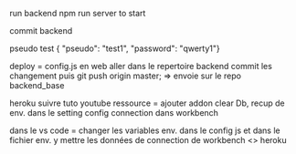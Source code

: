 run backend
npm run server to start

commit backend

pseudo test
{ "pseudo": "test1", "password": "qwerty1"}

deploy = 
config.js en web
aller dans le repertoire backend
commit les changement
puis git push origin master; => envoie sur le repo backend_base

heroku suivre tuto youtube
ressource = ajouter addon clear Db, recup de env. dans le setting
config connection dans workbench

dans le vs code = changer les variables env. dans le config js et dans le fichier env.
y mettre les données de connection de workbench <> heroku